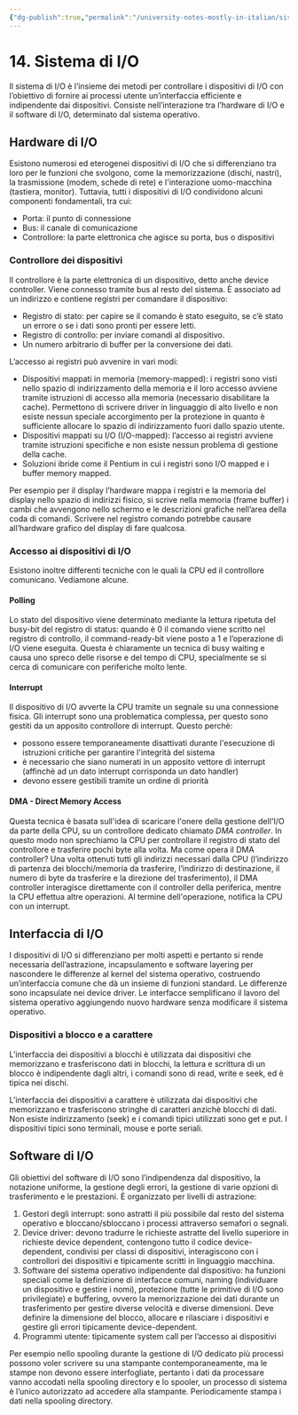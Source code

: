 ```yaml
---
{"dg-publish":true,"permalink":"/university-notes-mostly-in-italian/sistemi-operativi/teoria/14-sistema-di-i-o/","created":"2023-06-24T14:49:33.332+02:00","updated":"2023-06-24T14:49:33.332+02:00"}
---
```


# 14. Sistema di I/O
Il sistema di I/O è l’insieme dei metodi per controllare i dispositivi di I/O con l’obiettivo di fornire ai processi utente un’interfaccia efficiente e indipendente dai dispositivi. Consiste nell’interazione tra l’hardware di I/O e il software di I/O, determinato dal sistema operativo.

## Hardware di I/O
Esistono numerosi ed eterogenei dispositivi di I/O che si differenziano tra loro per le funzioni che svolgono, come la memorizzazione (dischi, nastri), la trasmissione (modem, schede di rete) e l'interazione uomo-macchina (tastiera, monitor). Tuttavia, tutti i dispositivi di I/O condividono alcuni componenti fondamentali, tra cui:
- Porta: il punto di connessione
- Bus: il canale di comunicazione
- Controllore: la parte elettronica che agisce su porta, bus o dispositivi

### Controllore dei dispositivi
Il controllore è la parte elettronica di un dispositivo, detto anche device controller. Viene connesso tramite bus al resto del sistema. È associato ad un indirizzo e contiene registri per comandare il dispositivo:
- Registro di stato: per capire se il comando è stato eseguito, se c’è stato un errore o se i dati sono pronti per essere letti.
- Registro di controllo: per inviare comandi al dispositivo.
- Un numero arbitrario di buffer per la conversione dei dati.

L’accesso ai registri può avvenire in vari modi:
- Dispositivi mappati in memoria (memory-mapped): i registri sono visti nello spazio di indirizzamento della memoria e il loro accesso avviene tramite istruzioni di accesso alla memoria (necessario disabilitare la cache). Permettono di scrivere driver in linguaggio di alto livello e non esiste nessun speciale accorgimento per la protezione in quanto è sufficiente allocare lo spazio di indirizzamento fuori dallo spazio utente.
- Dispositivi mappati su I/O (I/O-mapped): l’accesso ai registri avviene tramite istruzioni specifiche e non esiste nessun problema di gestione della cache.
- Soluzioni ibride come il Pentium in cui i registri sono I/O mapped e i buffer memory mapped.

Per esempio per il display l’hardware mappa i registri e la memoria del display nello spazio di indirizzi
fisico, si scrive nella memoria (frame buffer) i cambi che avvengono nello schermo e le descrizioni grafiche nell’area della coda di comandi. Scrivere nel registro comando potrebbe causare all’hardware grafico del display di fare qualcosa.

### Accesso ai dispositivi di I/O
Esistono inoltre differenti tecniche con le quali la CPU ed il controllore comunicano. Vediamone alcune.

#### Polling
Lo stato del dispositivo viene determinato mediante la lettura ripetuta del busy-bit del registro di status: quando è 0 il comando viene scritto nel registro di controllo, il command-ready-bit viene posto a 1 e l’operazione di I/O viene eseguita. Questa è chiaramente un tecnica di busy waiting e causa uno spreco delle risorse e del tempo di CPU, specialmente se si cerca di comunicare con periferiche molto lente.

#### Interrupt
Il dispositivo di I/O avverte la CPU tramite un segnale su una connessione fisica. Gli interrupt sono una problematica complessa, per questo sono gestiti da un apposito controllore di interrupt. Questo perchè:
- possono essere temporaneamente disattivati durante l'esecuzione di istruzioni critiche per garantire l'integrità del sistema
- è necessario che siano numerati in un apposito vettore di interrupt (affinchè ad un dato interrupt corrisponda un dato handler)
- devono essere gestibili tramite un ordine di priorità

#### DMA - Direct Memory Access
Questa tecnica è basata sull'idea di scaricare l'onere della gestione dell'I/O da parte della CPU, su un controllore dedicato chiamato _DMA controller_. In questo modo non sprechiamo la CPU per controllare il registro di stato del controllore e trasferire pochi byte alla volta. Ma come opera il DMA controller?
Una volta ottenuti tutti gli indirizzi necessari dalla CPU (l’indirizzo di partenza dei blocchi/memoria da trasferire, l’indirizzo di destinazione, il numero di byte da trasferire e la direzione del trasferimento), il DMA controller interagisce direttamente con il controller della periferica, mentre la CPU effettua altre operazioni. Al termine dell'operazione, notifica la CPU con un interrupt.

## Interfaccia di I/O
I dispositivi di I/O si differenziano per molti aspetti e pertanto si rende necessaria dell’astrazione, incapsulamento e software layering per nascondere le differenze al kernel del sistema operativo, costruendo un’interfaccia comune che dà un insieme di funzioni standard. Le differenze sono incapsulate nei device driver. Le interfacce semplificano il lavoro del sistema operativo aggiungendo nuovo hardware senza modificare il sistema operativo.

### Dispositivi a blocco e a carattere
L’interfaccia dei dispositivi a blocchi è utilizzata dai dispositivi che memorizzano e trasferiscono dati in blocchi, la lettura e scrittura di un blocco è indipendente dagli altri, i comandi sono di read, write e seek, ed è tipica nei dischi. 

L’interfaccia dei dispositivi a carattere è utilizzata dai dispositivi che memorizzano e trasferiscono stringhe di caratteri anzichè blocchi di dati. Non esiste indirizzamento (seek) e i comandi tipici utilizzati sono get e put. I dispositivi tipici sono terminali, mouse e porte seriali.

## Software di I/O
Gli obiettivi del software di I/O sono l’indipendenza dal dispositivo, la notazione uniforme, la gestione degli errori, la gestione di varie opzioni di trasferimento e le prestazioni.
È organizzato per livelli di astrazione:
1. Gestori degli interrupt: sono astratti il più possibile dal resto del sistema operativo e bloccano/sbloccano i processi attraverso semafori o segnali.
2. Device driver: devono tradurre le richieste astratte del livello superiore in richieste device dependent, contengono tutto il codice device-dependent, condivisi per classi di dispositivi, interagiscono con i controllori dei dispositivi e tipicamente scritti in linguaggio macchina.
3. Software del sistema operativo indipendente dal dispositivo: ha funzioni speciali come la definizione di interfacce comuni, naming (individuare un dispositivo e gestire i nomi), protezione (tutte le primitive di I/O sono privilegiate) e buffering, ovvero la memorizzazione dei dati durante un trasferimento per gestire diverse velocità e diverse dimensioni. Deve definire la dimensione del blocco, allocare e rilasciare i dispositivi e gestire gli errori tipicamente device-dependent.
4. Programmi utente: tipicamente system call per l’accesso ai dispositivi

Per esempio nello spooling durante la gestione di I/O dedicato più processi possono voler scrivere su una stampante contemporaneamente, ma le stampe non devono essere interfogliate, pertanto i dati da processare vanno accodati nella spooling directory e lo spooler, un processo di sistema è l’unico autorizzato ad accedere alla stampante. Periodicamente stampa i dati nella spooling directory.